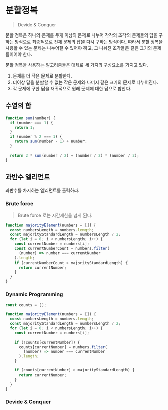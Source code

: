 # 분할정복

> Devide & Conquer

분할 정복은 하나의 문제를 두개 이상의 문제로 나누어 각각의 조각의 문제들의 답을 구하는 방식으로 최종적으로 전체 문제의 답을 다시 구하는 방식이다. 따라서 분할 정복을 사용할 수 있는 문제는 나누어질 수 있어야 하고, 그 나눠진 조각들은 같은 크기의 문제들이어야 한다.

분할 정복을 사용하는 알고리즘들은 대체로 세 가지의 구성요소를 가지고 있다.

1. 문제를 더 작은 문제로 분할한다.
2. 더이상 답을 분할할 수 없는 작은 문제와 나머지 같은 크기의 문제로 나누어진다.
3. 각 문제에 구한 답을 재귀적으로 원래 문제에 대한 답으로 합친다.

## 수열의 합

```javascript
function sum(number) {
  if (number === 1) {
    return 1;
  }
  if (number % 2 === 1) {
    return sum(number - 1) + number;
  }

  return 2 * sum(number / 2) + (number / 2) * (number / 2);
}
```

## 과반수 엘리먼트

과반수를 차지하는 엘리먼트를 출력하라.

### Brute force

> Brute force 로는 시간제한을 넘게 된다.

```javascript
function majorityElement(numbers = []) {
  const numbersLength = numbers.length;
  const majorityStandardLength = numbersLength / 2;
  for (let i = 0; i < numbersLength; i++) {
    const currentNumber = numbers[i];
    const currentNumberCount = numbers.filter(
      (number) => number === currentNumber
    ).length;
    if (currentNumberCount > majorityStandardLength) {
      return currentNumber;
    }
  }
}
```

### Dynamic Programming

```javascript
const counts = [];

function majorityElement(numbers = []) {
  const numbersLength = numbers.length;
  const majorityStandardLength = numbersLength / 2;
  for (let i = 0; i < numbersLength; i++) {
    const currentNumber = numbers[i];

    if (!counts[currentNumber]) {
      counts[currentNumber] = numbers.filter(
        (number) => number === currentNumber
      ).length;
    }

    if (counts[currentNumber] > majorityStandardLength) {
      return currentNumber;
    }
  }
}
```

### Devide & Conquer

